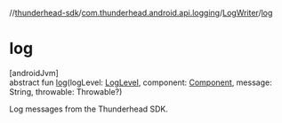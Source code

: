 //[thunderhead-sdk](../../../index.md)/[com.thunderhead.android.api.logging](../index.md)/[LogWriter](index.md)/[log](log.md)

# log

[androidJvm]\
abstract fun [log](log.md)(logLevel: [LogLevel](../-log-level/index.md), component: [Component](../-component/index.md), message: String, throwable: Throwable?)

Log messages from the Thunderhead SDK.
